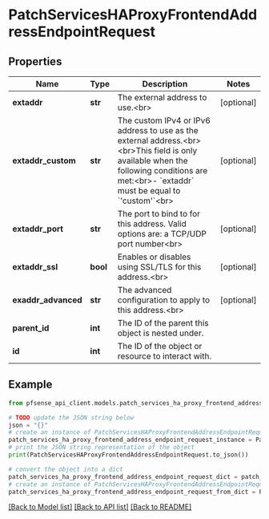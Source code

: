 # PatchServicesHAProxyFrontendAddressEndpointRequest


## Properties

Name | Type | Description | Notes
------------ | ------------- | ------------- | -------------
**extaddr** | **str** | The external address to use.&lt;br&gt; | [optional] 
**extaddr_custom** | **str** | The custom IPv4 or IPv6 address to use as the external address.&lt;br&gt;&lt;br&gt;This field is only available when the following conditions are met:&lt;br&gt;- &#x60;extaddr&#x60; must be equal to &#x60;&#39;custom&#39;&#x60;&lt;br&gt; | [optional] 
**extaddr_port** | **str** | The port to bind to for this address. Valid options are: a TCP/UDP port number&lt;br&gt; | [optional] 
**extaddr_ssl** | **bool** | Enables or disables using SSL/TLS for this address.&lt;br&gt; | [optional] 
**exaddr_advanced** | **str** | The advanced configuration to apply to this address.&lt;br&gt; | [optional] 
**parent_id** | **int** | The ID of the parent this object is nested under. | 
**id** | **int** | The ID of the object or resource to interact with. | 

## Example

```python
from pfsense_api_client.models.patch_services_ha_proxy_frontend_address_endpoint_request import PatchServicesHAProxyFrontendAddressEndpointRequest

# TODO update the JSON string below
json = "{}"
# create an instance of PatchServicesHAProxyFrontendAddressEndpointRequest from a JSON string
patch_services_ha_proxy_frontend_address_endpoint_request_instance = PatchServicesHAProxyFrontendAddressEndpointRequest.from_json(json)
# print the JSON string representation of the object
print(PatchServicesHAProxyFrontendAddressEndpointRequest.to_json())

# convert the object into a dict
patch_services_ha_proxy_frontend_address_endpoint_request_dict = patch_services_ha_proxy_frontend_address_endpoint_request_instance.to_dict()
# create an instance of PatchServicesHAProxyFrontendAddressEndpointRequest from a dict
patch_services_ha_proxy_frontend_address_endpoint_request_from_dict = PatchServicesHAProxyFrontendAddressEndpointRequest.from_dict(patch_services_ha_proxy_frontend_address_endpoint_request_dict)
```
[[Back to Model list]](../README.md#documentation-for-models) [[Back to API list]](../README.md#documentation-for-api-endpoints) [[Back to README]](../README.md)


